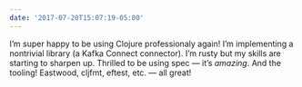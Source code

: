 ```yaml
---
date: '2017-07-20T15:07:19-05:00'
---
```

I’m super happy to be using Clojure professionaly again! I’m implementing a nontrivial library (a Kafka Connect connector). I’m rusty but my skills are starting to sharpen up. Thrilled to be using spec — it’s *amazing*. And the tooling! Eastwood, cljfmt, eftest, etc. — all great!
